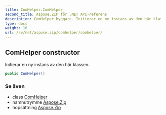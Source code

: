 ```yaml
---
title: ComHelper.ComHelper
second_title: Aspose.ZIP för .NET API-referens
description: ComHelper byggare. Initierar en ny instans av den här klassen.
type: docs
weight: 10
url: /sv/net/aspose.zip/comhelper/comhelper/
---
```

## ComHelper constructor

Initierar en ny instans av den här klassen.

```csharp
public ComHelper()
```

### Se även

* class [ComHelper](../)
* namnutrymme [Aspose.Zip](../../comhelper/)
* hopsättning [Aspose.Zip](../../../)


